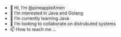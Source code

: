 - 👋 Hi, I’m @pineappleXmen
- 👀 I’m interested in Java and Golang
- 🌱 I’m currently learning Java
- 💞️ I’m looking to collaborate on distrubuted systems
- 📫 How to reach me ...

<!---
pineappleXmen/pineappleXmen is a ✨ special ✨ repository because its `README.md` (this file) appears on your GitHub profile.
You can click the Preview link to take a look at your changes.
--->
